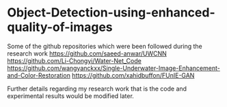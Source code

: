 # Object-Detection-using-enhanced-quality-of-images
Some of the github repositories which were been followed during the research work
https://github.com/saeed-anwar/UWCNN
https://github.com/Li-Chongyi/Water-Net_Code
https://github.com/wangyanckxx/Single-Underwater-Image-Enhancement-and-Color-Restoration
https://github.com/xahidbuffon/FUnIE-GAN

Further details regarding my research work that is the code and experimental results would be modified later.
